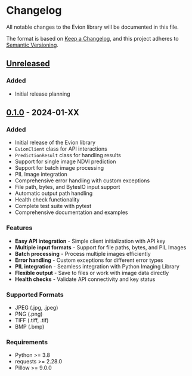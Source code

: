 # Changelog

All notable changes to the Evion library will be documented in this file.

The format is based on [Keep a Changelog](https://keepachangelog.com/en/1.0.0/),
and this project adheres to [Semantic Versioning](https://semver.org/spec/v2.0.0.html).

## [Unreleased]

### Added
- Initial release planning

## [0.1.0] - 2024-01-XX

### Added
- Initial release of the Evion library
- `EvionClient` class for API interactions
- `PredictionResult` class for handling results
- Support for single image NDVI prediction
- Support for batch image processing
- PIL Image integration
- Comprehensive error handling with custom exceptions
- File path, bytes, and BytesIO input support
- Automatic output path handling
- Health check functionality
- Complete test suite with pytest
- Comprehensive documentation and examples

### Features
- **Easy API integration** - Simple client initialization with API key
- **Multiple input formats** - Support for file paths, bytes, and PIL Images
- **Batch processing** - Process multiple images efficiently
- **Error handling** - Custom exceptions for different error types
- **PIL integration** - Seamless integration with Python Imaging Library
- **Flexible output** - Save to files or work with image data directly
- **Health checks** - Validate API connectivity and key status

### Supported Formats
- JPEG (.jpg, .jpeg)
- PNG (.png)
- TIFF (.tiff, .tif)
- BMP (.bmp)

### Requirements
- Python >= 3.8
- requests >= 2.28.0
- Pillow >= 9.0.0

[Unreleased]: https://github.com/your-username/evion/compare/v0.1.0...HEAD
[0.1.0]: https://github.com/your-username/evion/releases/tag/v0.1.0 